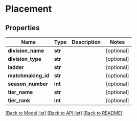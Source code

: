 # Placement

## Properties
Name | Type | Description | Notes
------------ | ------------- | ------------- | -------------
**division_name** | **str** |  | [optional] 
**division_type** | **str** |  | [optional] 
**ladder** | **str** |  | [optional] 
**matchmaking_id** | **str** |  | [optional] 
**season_number** | **int** |  | [optional] 
**tier_name** | **str** |  | [optional] 
**tier_rank** | **int** |  | [optional] 

[[Back to Model list]](../README.md#documentation-for-models) [[Back to API list]](../README.md#documentation-for-api-endpoints) [[Back to README]](../README.md)


